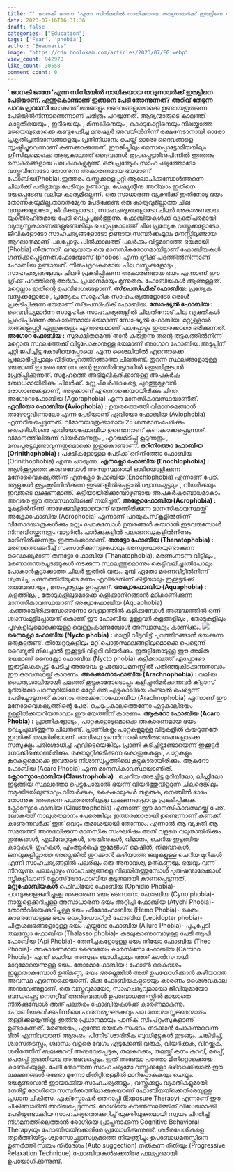 ```yaml
---
title: "' ജാനകി ജാനേ 'എന്ന സിനിമയിൽ നായികയായ നവ്യനായർക്ക് ഇരുട്ടിനെ പേടിയാണ്, എന്തുകൊണ്ടാണ് ഇങ്ങനെ പേടി തോന്നുന്നത് ?"
date: 2023-07-16T16:31:36
draft: false
categories: ["Education"]
tags: ['Fear', 'phobia']
author: "Beaumaris"
image: "https://cdn.boolokam.com/articles/2023/07/FG.webp"
view_count: 942970
like_count: 30558
comment_count: 0
---
```


**' ജാനകി ജാനേ 'എന്ന സിനിമയിൽ നായികയായ നവ്യനായർക്ക് ഇരുട്ടിനെ പേടിയാണ്. എന്തുകൊണ്ടാണ് ഇങ്ങനെ പേടി തോന്നുന്നത്?** **അറിവ് തേടുന്ന പാവം പ്രവാസി** ലോകത്ത് മതങ്ങളും ദൈവങ്ങളുമൊക്കെ ഉണ്ടായതുതന്നെ പേടിയിൽനിന്നാണെന്നാണ് ചരിത്രം പറയുന്നത്. ആര്യന്മാരുടെ കാലത്ത് കാട്ടുതീയെയും , ഇടിയെയും , മിന്നലിനെയും , കൊടുങ്കാറ്റിനെയും നിലയ്ക്കാത്ത മഴയെയുമൊക്കെ കണ്ടുപേടിച്ച മനുഷ്യർ അവയിൽനിന്ന് രക്ഷനേടാനായി ഓരോ പ്രകൃതിപ്രതിഭാസങ്ങളെയും പ്രതിനിധാനം ചെയ്ത് ഓരോ ദൈവങ്ങളെ സൃഷ്ടിച്ചുവെന്നാണ് കണക്കാക്കുന്നത്. ഈജിപ്തിലും മെസപ്പൊട്ടോമിയയിലും ഗ്രീസിലുമൊക്കെ ആദ്യകാലത്ത് ദൈവങ്ങൾ രൂപപ്പെട്ടതിനുപിന്നിൽ ഇത്തരം രസകരങ്ങളായ പല കഥകളുമുണ്ട്. ഒരു പ്രത്യേക സാഹചര്യത്തോടോ വസ്തുവിനോടോ തോന്നുന്ന അകാരണമായ ഭയമാണ് ഫോബിയ(Phobia).ഇത്തരം വസ്തുക്കളെപ്പറ്റി ആലോചിക്കുമ്പോൾത്തന്നെ ചിലർക്ക് പരിഭ്രമവും പേടിയും ഉണ്ടാവും. പേഷ്യന്റിനു അറിയാം ഇതിനെ ഭയപ്പെടേണ്ട വലിയ കാര്യമില്ലെന്ന്. ഒരു സാധാരണ വ്യക്തിക്ക് ഇതിനോടു ഭയം തോന്നുകയുമില്ല.താരതമ്യേന പേടിക്കേണ്ട ഒരു കാര്യവുമില്ലാത്ത ചില വസ്തുക്കളോടോ , ജീവികളോടോ , സാഹചര്യങ്ങളോടോ ചിലർ അകാരണമായ യുക്തിരഹിതമായ പേടി വെച്ചുപുലർത്തുന്നു. ഫോബിയകൾക്ക് വ്യക്തിപരമായി വ്യത്യസ്തകാരണങ്ങളുണ്ടെങ്കിലും ചെറുപ്പകാലത്ത് ചില പ്രത്യേക വസ്തുക്കളോടോ , ജീവികളോടോ സാഹചര്യങ്ങളോടോ ഉണ്ടായ സമ്പർക്കംമൂലം മനസ്സിലുണ്ടായ ആഘാതമാണ് പലപ്പോഴും പിൽക്കാലത്ത് പലർക്കും വിട്ടുമാറാത്ത ഭയമായി (Phobia) തീരുന്നത്. ലഘുവായ ഒരു മാനസികരോഗമായിട്ടാണ് ഫോബിയകൾ ഗണിക്കപ്പെടുന്നത്.ഫോബോസ് (phobos) എന്ന ഗ്രീക്ക് പദത്തിൽനിന്നാണ് ഫോബിയ ഉണ്ടായത്. നിരുപദ്രവകരമായ ചില വസ്തുക്കളോടും , സാഹചര്യങ്ങളോടും ചിലർ പ്രകടിപ്പിക്കുന്ന അകാരണമായ ഭയം എന്നാണ് ഈ ഗ്രീക്ക് പദത്തിന്റെ അർഥം. പ്രധാനമായും മൂന്നുതരം ഫോബിയകൾ ആണുള്ളത്. മറ്റെല്ലാം ഇതിന്റെ ഉപവിഭാഗങ്ങളാണ്. **[](https://cdn.boolokam.com/articles/2023/07/FG.webp)സ്‌പെസിഫിക് ഫോബിയ:** പ്രത്യേക വസ്തുക്കളോടോ , പ്രത്യേകം സാമൂഹിക സാഹചര്യങ്ങളോടോ ഒരാൾ പ്രകടിപ്പിക്കുന്ന ഭയമാണ് സ്‌പെസിഫിക് ഫോബിയ. **സോഷ്യൽ ഫോബിയ :** വൈവിധ്യമാർന്ന സാമൂഹിക സാഹചര്യങ്ങളിൽ ചിലതിനോട് ചില വ്യക്തികൾ പ്രകടിപ്പിക്കുന്ന അകാരണമായ ഭയമാണ് സോഷ്യൽ ഫോബിയ. മറ്റുള്ളവർ തങ്ങളെപ്പറ്റി എന്തുകരുതും എന്നഭയമാണ് പലപ്പോഴും ഇത്തരക്കാരെ ഭരിക്കുന്നത്. **അഗോറ ഫോബിയ :** സുരക്ഷിതമെന്ന് താൻ കരുതുന്ന തന്റെ തട്ടകത്തിൽനിന്ന് മറ്റൊരു സ്ഥലത്തേക്ക് വിട്ടുപോകാനുള്ള ഭയമാണ് അഗോറ ഫോബിയ.അടുപ്പിന് ചുറ്റി ജപിച്ചിട്ട കോഴിയെപ്പോലെ' എന്ന ശൈലിയിൽ എന്തൊക്കെ പ്രലോഭിപ്പിച്ചാലും വീടിനുപുറത്തിറങ്ങാത്ത ചിലരുണ്ട്. തുറന്ന സ്ഥലങ്ങളോടുള്ള ഭയമാണ് ഇവരെ അവനവന്റെ ഇത്തിരിവട്ടത്തിൽ ഒതുങ്ങിക്കൂടാൻ പ്രേരിപ്പിക്കുന്നത്. സമൂഹത്തെ അഭിമുഖീകരിക്കാനുള്ള അപകർഷ ബോധമായിരിക്കും ചിലർക്ക്. മറ്റുചിലർക്കാകട്ടെ, പുറത്തുമുഴുവൻ രോഗാണുക്കളാണ്, അഴുക്കാണ് എന്നൊക്കെയായിരിക്കും ചിന്ത. അഗോറാഫോബിയ (Agoraphobia) എന്ന മാനസികാവസ്ഥയാണിത്. **ഏവിയോ ഫോബിയ (Aviophobia) :** ഉയരത്തെത്തി വിമാനമെങ്ങാൻ താഴോട്ടുവീണാലോ എന്ന പേടിയാണ് ഏവിയോ ഫോബിയ (Aviophobia) എന്നറിയപ്പെടുന്നത്. വിമാനയാത്രക്കാരായ 25 ശതമാനംപേർക്കും ഒരുപരിധിവരെ ഏവിയോഫോബിയ ഉണ്ടെന്നാണ് കണക്കാക്കപ്പെടുന്നത്. വിമാനത്തിലിരുന്ന് വിയർക്കുന്നതും , ഹൃദയമിടിപ്പ് കൂടുന്നതും , മനംപുരട്ടലുണ്ടാവുന്നതുമൊക്കെ ഇതുകൊണ്ടാണ്. **ഒറിനിത്തോ ഫോബിയ (Orinithophobia) :** പക്ഷികളോടുള്ള പേടിക്ക് ഒറിനിത്തോ ഫോബിയ (Orinithophobia) എന്നു പറയുന്നു. **എനക്ലോ ഫോബിയ (Enochlophobia) :** ആൾക്കൂട്ടത്തെ കാണുമ്പോൾ അസ്വസ്ഥരായി ഓടിയൊളിക്കുന്ന മനോവൈകല്യത്തിന് എനക്ലോ ഫോബിയ (Enochlophobia) എന്നാണ് പേര്. ആളുകൾ കൂട്ടംകൂടിനിൽക്കുന്ന ഇടങ്ങളിൽപ്പെട്ടാൽ ശ്വാസംമുട്ടലും , വിയർക്കലും ഇവരുടെ ലക്ഷണമാണ്. കുട്ടിയായിരിക്കുമ്പോഴുണ്ടായ അപകർഷബോധമാകാം അവരെ ഈ അവസ്ഥയിലേക്ക് നയിച്ചത്. **അക്രോഫോബിയ (Acrophobia) :** മുകളിൽനിന്ന് താഴേക്കുവീഴുമോയെന്ന് ഭയന്നിരിക്കുന്ന മാനസികാവസ്ഥയ്ക്ക് അക്രോഫോബിയ (Acrophobia) എന്നാണ് പറയുക.സ്‌കൂളിൽനിന്ന് വിനോദയാത്രകൾക്കും മറ്റും പോകുമ്പോൾ ഉയരങ്ങൾ കയറാൻ ഇടവരുമ്പോൾ നിന്നുവിറയ്ക്കുന്നതും വാട്ടർതീം പാർക്കുകളിൽ പലറൈഡുകളിൽനിന്നും മാറിനിൽക്കുന്നതും ഇത്തരക്കാരാണ്. **തനട്ടോ ഫോബിയ (Thanatophobia) :** മരണത്തെക്കുറിച്ച് സംസാരിക്കുന്നതുപോലും അസ്വസ്ഥതയുണ്ടാക്കുന്ന വൈകല്യമാണ് തനട്ടോ ഫോബിയ (Thanatophobia). മരണംനടന്ന വീട്ടിലും , മരണാനന്തരച്ചടങ്ങുകൾ നടക്കുന്ന സ്ഥലത്തുമൊന്നും കെട്ടിവലിച്ചാൽപോലും പോകാൻകൂട്ടാക്കാത്ത ചിലർ ഇതിൽ വരും. മുമ്പ് ഏതോ മരണവീട്ടിൽനിന്ന് ശ്വസിച്ച ചന്ദനത്തിരിയുടെ മണം എവിടെനിന്ന് കിട്ടിയാലും ഇക്കൂട്ടർക്ക് തലവേദനയും , മനംപുരട്ടലും ഉറപ്പാണ്. **അക്വാഫോബിയ (Aquaphobia) :** കുളത്തിലും , തോടുകളിലുമൊക്കെ കുളിക്കാനിറങ്ങാൻ മടികാണിക്കുന്ന മാനസികാവസ്ഥയാണ് അക്വാഫോബിയ (Aquaphobia) .കുഞ്ഞായിരിക്കുമ്പോഴെന്നോ വെള്ളത്തിൽ കുളിക്കുമ്പോൾ അബദ്ധത്തിൽ ഒന്ന് ശ്വാസംമുട്ടിപ്പോയത് കൊണ്ട് ഈ ഫോബിയ ഉള്ളവർ കുളങ്ങളിലും , തോടുകളിലും പുഴകളിലുമൊക്കെയുള്ള വെള്ളംകാണുമ്പോൾ അസ്വാസ്ഥ്യം കാണിക്കും. **[![](https://cdn.boolokam.com/articles/2023/07/phobias3.jpg)](https://cdn.boolokam.com/articles/2023/07/phobias3.jpg)നൈക്റ്റോ ഫോബിയ (Nycto phobia) :** രാത്രി വീടുവിട്ട് പുറത്തിറങ്ങാൻ ഭയക്കുന്ന ഒരുകൂട്ടരുണ്ട്. തിയേറ്ററുകളിലും മറ്റ് പൊതുസ്ഥലങ്ങളിലുമൊക്കെ പെട്ടെന്ന് വൈദ്യുതി നിലച്ചാൽ ഇക്കൂട്ടർ വിളറി വിയർക്കും. ഇരുട്ടിനോടുള്ള ഈ അമിത ഭയമാണ് നൈക്റ്റോ ഫോബിയ (Nycto phobia) കുട്ടിക്കാലത്ത് എപ്പോഴോ ഇരുട്ടിലകപ്പെട്ട് പേടിച്ച അനുഭവം ഉപബോധമനസ്സിൽ പതിഞ്ഞുകിടക്കുന്നതാവാം ഈ ഒരവസ്ഥയ്ക്ക് കാരണം. **അരക്കനോഫോബിയ (Arachnophobia) :** വലിയ ധൈര്യശാലിയായി ചമഞ്ഞ് കൂട്ടുകാരോടൊപ്പം കളിച്ചുതിമർക്കുന്നവർ ക്‌ളാസ് മുറിയിലോ പഠനമുറിയിലോ മറ്റോ ഒരു എട്ടുകാലിയെ കണ്ടാൽ പെട്ടെന്ന് പേടിച്ചോടുന്നത് കാണാം.അരക്കനോഫോബിയ (Arachnophobia) എന്നാണ് ഈ മനോവൈകല്യത്തിന്റെ പേര്. ചെറുപ്പകാലത്തെന്നോ എട്ടുകാലിഭയം ഉള്ളിൽക്കയറിയതാവാം ഈ ഭയത്തിന് കാരണം. **ആകറോ ഫോബിയ (Acaro Phobia) :** പ്രാണികളോടും , പാറ്റകളോടുമൊക്കെ അകാരണമായ ഭയം വെച്ചുപുലർത്തുന്ന ചിലരുണ്ട്. പ്രാണികളും പാറ്റകളുമുള്ള വീടുകളിൽ കയറുന്നതേ ഇവർക്ക് അലർജിയാണ്. രാവിലെ ഉണർന്നാൽ ശരീരഭാഗങ്ങളൊക്കെ സസൂക്ഷ്മം പരിശോധിച്ച് എവിടെയെങ്കിലും പ്രാണി കടിച്ചിട്ടുണ്ടോയെന്ന് ഇക്കൂട്ടർ നോക്കിക്കൊണ്ടിരിക്കും. രക്തമൂറ്റിക്കുടിക്കുന്ന കൊതുകുകളും , പാറ്റകളും കൂറകളുമൊക്കെ ഇവരുടെ നിശാസ്വപ്നത്തിലെ കൂട്ടുകാരായിരിക്കും. ആകറോ ഫോബിയ (Acaro Phobia) എന്ന മാനസികാവസ്ഥയാണിത്. **ക്ലോസ്ട്രോഫോബിയ (Claustrophobia) :** ചെറിയ അടച്ചിട്ട മുറിയിലോ, ലിഫ്റ്റിലോ ഇടുങ്ങിയ സ്ഥലത്തോ പെട്ടുപോയാൽ ഭയന്ന് വിയർത്തുവിളറുന്ന ചിലരെങ്കിലും നമുക്കിടയിലുണ്ടാവും.വിയർക്കുക, കൈകാലുകൾ തളരുക, നെഞ്ചിൽ ഭാരം തോന്നുക അങ്ങനെ പലതരത്തിലുള്ള ലക്ഷണങ്ങളാവും പ്രകടിപ്പിക്കുക. ക്ലോസ്ട്രോഫോബിയ (Claustrophobia) എന്നാണ് ഈ മാനസികാവസ്ഥയ്ക്ക് പേര്. ലോകത്ത് നാലുശതമാനം പേരെങ്കിലും ഇത്തരക്കാരായി ഉണ്ടെന്നാണ് കണക്ക്. കാണുന്നവര്‍ക്ക് ഇത് വെറും തമാശയായി തോന്നാം. എന്നാല്‍ ആ വ്യക്തി ആ സമയത്ത് അനുഭവിക്കുന്ന മാനസിക സംഘര്‍ഷം അത് വളരെ വലുതായിരിക്കും. തുരങ്കങ്ങള്‍, എലിവേറ്ററുകള്‍, ട്രെയിനുകള്‍, വിമാനം, ചെറിയ ഇടുങ്ങിയ കാറുകള്‍, ഗുഹകള്‍, എംആര്‍ഐ ഇമേജിംഗ് മെഷീന്‍, നിലവറകള്‍, ജനലുകളില്ലാത്ത അല്ലെങ്കില്‍ തുറക്കാന്‍ കഴിയാത്ത ജലുകളുള്ള ചെറിയ മുറികള്‍ എന്നീ സാഹചര്യങ്ങളില്‍ പലരിലും ഒരു അനാവശ്യ ഉത്കണ്ഠയും ഭയവും വന്ന് നിറയുന്നു. പലപ്പോഴും സാഹചര്യങ്ങളെ വിലയിരുത്തുമ്പോള്‍ പുരുഷന്മാരേക്കാള്‍ സ്ത്രീകളിലാണ് ക്ലോസ്‌ട്രോഫോബിയ കൂടുതലായി കാണപ്പെടുന്നത്. **മറ്റുഫോബിയകൾ** ഒഫിഡിയോ ഫോബിയ (Ophidio Phobia)- പാമ്പുകളെക്കുറിച്ചുള്ള അകാരണ ഭയം സൈനോ ഫോബിയ (Cyno phobia)- നായ്ക്കളെക്കുറിച്ചുള്ള അസാധാരണ ഭയം അറ്റിച്ചി ഫോബിയ (Atychi Phobia)- തോൽവിയെക്കുറിച്ചുള്ള ഭയം ഹീമോഫോബിയ (Hemo Phobia)- രക്തം കാണുമ്പോഴുള്ള ഭയം ലെപ്പിഡോപ്റ്റർ ഫോബിയ (Lepidopter phobia)- ചിത്രശലഭങ്ങളോടുള്ള ഭയം എയ്ലുറോ ഫോബിയ (Ailuro Phobia)- പൂച്ചപ്പേടി തലസ്സോ ഫോബിയ (Thalasso phobia)- കടലുകാണുമ്പോഴുള്ള പേടി ആപി ഫോബിയ (Api Phobia)- തേനീച്ചകളോടുള്ള ഭയം തിയോ ഫോബിയ (Theo Phobia)- അകാരണമായ ദൈവഭയം കാർസിനോ ഫോബിയ (Carcino Phobia)- എന്ത് ചെറിയ അസുഖം ബാധിച്ചാലും അത് കാൻസറായി മാറുമോയെന്നുള്ള ഭയം. നോമോഫോബിയ : ഫോണ്‍ കൈവശം ഇല്ലാതാകുമ്പോള്‍ ഉത്കണ്ഠ, ഭയം അല്ലെങ്കില്‍ അത് ഉപയോഗിക്കാന്‍ കഴിയാത്ത അവസ്ഥ എന്നൊക്കെയാണ്. മിക്ക ഫോബിയകളുടെയും കാരണം ശൈശവകാല അനുഭവങ്ങളാണ്. ഒരു വസ്തുവുമായോ, സാഹചര്യവുമായോ ജീവിയുമായോ ബന്ധപ്പെട്ട നെഗറ്റീവ് അനുഭവങ്ങൾ ഉപബോധമനസ്സിൽ മായാതെ നിൽക്കുമ്പോൾ അത് പലതരം ഫോബിയകൾക്ക് കാരണമാകുന്നു. ഫോബിയകൾക്കുപിന്നിലെ പാരമ്പര്യഘടകവും പല മനഃശാസ്ത്രജ്ഞന്മാരും തള്ളിക്കളയുന്നില്ല. ഇതിനു പ്രധാനമായും പാനിക് സിംപ്റ്റംസുകളാണ് ഉണ്ടാകുന്നത്. മരണഭയം, എന്തോ ഭയങ്കര സംഭവം നടക്കാൻ പോകുന്നുവെന്ന ഭീതി എന്നിവയാണ് ആരംഭം. പിന്നീട് ശാരീരിക ബുദ്ധിമുട്ടുകൾ തുടങ്ങും. ചങ്കിടിപ്പ്, ശ്വാസതടസ്സം, ശ്വാസം വളരെ വേഗം എടുക്കേണ്ടി വരുക, വിയർക്കുക, വിറയ്ക്കുക, ശരീരത്തിന് ബലക്കുറവ് അനുഭവപ്പെടുക, തലകറക്കം, തലയ്ക്ക് കനം കുറവ്, മരപ്പ്, പെരുപ്പ് തുടങ്ങിയവ അനുഭവപ്പെടും. ഇത് അഞ്ചോ പത്തോ മിനിറ്റൊക്കെയേ കാണുകയുള്ളൂ. പേടി തോന്നുന്ന സാഹചര്യമോ വസ്തുക്കളോ ഒഴിവാക്കിയാൽ ഈ ലക്ഷണങ്ങൾ രണ്ടോ മൂന്നോ മിനിറ്റിനുള്ളിൽ മാറിപ്പോകുകയും ചെയ്യും. ഭയമുണ്ടാവാൻ ഇടയാക്കിയ സാഹചര്യങ്ങളും , വസ്തുക്കളും വ്യക്തികളുമായി നേരിട്ട് രോഗിയെ സമ്പർക്കത്തിലാക്കുകയാണ് ഫോബിയയ്‌ക്കെതിരേയുള്ള പ്രധാന ചികിത്സ. എക്‌സ്പോഷർ തെറാപ്പി (Exposure Therapy) എന്നാണ് ഈ ചികിത്സാരീതി അറിയപ്പെടുന്നത്. രോഗിയെ കൗൺസലിങ്ങിന് വിധേയമാക്കി പേടിയുണ്ടാക്കിയ സാഹചര്യത്തെക്കുറിച്ച് യുക്തിയുക്തമായി സ്വയം ചിന്തിച്ച് നിഗമനത്തിലെത്താൻ രോഗിയെ പ്രാപ്തനാക്കുന്ന Cognitive Behavioral Therapyയും ഫോബിയയ്‌ക്കെതിരേ പ്രയോഗിക്കുന്നുണ്ട്. ശരീരപേശികളെ തളർത്തിയിട്ടും ശ്വാസോച്ഛ്വാസക്രമത്തെ നിയന്ത്രിച്ചും ഉപബോധമനസ്സിനെ ഉണർത്തി സ്വയം നിർദേശം (Auto suggection) നൽകുന്ന രീതിയും (Progressive Relaxation Technique) ഫോബിയകൾക്കെതിരേ ഫലപ്രദമായി ഉപയോഗിക്കുന്നുണ്ട്.
